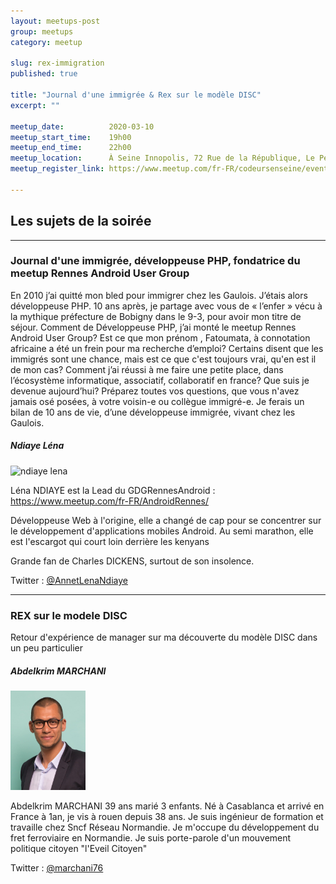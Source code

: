 ```yaml
---
layout: meetups-post
group: meetups
category: meetup

slug: rex-immigration
published: true

title: "Journal d'une immigrée & Rex sur le modèle DISC"
excerpt: ""

meetup_date:          2020-03-10
meetup_start_time:    19h00
meetup_end_time:      22h00
meetup_location:      À Seine Innopolis, 72 Rue de la République, Le Petit Quevilly
meetup_register_link: https://www.meetup.com/fr-FR/codeursenseine/events/269033882/

---
```


## Les sujets de la soirée

---

### Journal d'une immigrée, développeuse PHP, fondatrice du meetup Rennes Android User Group

En 2010 j’ai quitté mon bled pour immigrer chez les Gaulois. J’étais alors développeuse PHP. 10 ans après, je partage avec vous de « l’enfer » vécu à la mythique préfecture de Bobigny dans le 9-3, pour avoir mon titre de séjour. Comment de Développeuse PHP, j’ai monté le meetup Rennes Android User Group? Est ce que mon prénom , Fatoumata, à connotation africaine a été un frein pour ma recherche d’emploi? Certains disent que les immigrés sont une chance, mais est ce que c'est toujours vrai, qu'en est il de mon cas? Comment j’ai réussi à me faire une petite place, dans l’écosystème informatique, associatif, collaboratif en france? Que suis je devenue aujourd’hui? Préparez toutes vos questions, que vous n'avez jamais osé posées, à votre voisin-e ou collègue immigré-e. Je ferais un bilan de 10 ans de vie, d’une développeuse immigrée, vivant chez les Gaulois.

##### Ndiaye Léna

<img src="https://lh5.googleusercontent.com/-AYOFhk6-BIE/AAAAAAAAAAI/AAAAAAAAAAA/ABtNlbBoUbt1grVaJPMPPh4nhHP-DDAYeA/mo/photo.jpg" alt="ndiaye lena" width="120" class="alignleft" />

Léna NDIAYE est la Lead du GDGRennesAndroid : https://www.meetup.com/fr-FR/AndroidRennes/

Développeuse Web à l'origine, elle a changé de cap pour se concentrer sur le développement d'applications mobiles Android. Au semi marathon, elle est l'escargot qui court loin derrière les kenyans

Grande fan de Charles DICKENS, surtout de son insolence.


Twitter : [@AnnetLenaNdiaye](https://twitter.com/AnnetLenaNdiaye)

---

### REX sur le modele DISC

Retour d'expérience de manager sur ma découverte du modèle DISC dans un peu particulier

##### Abdelkrim MARCHANI


<img src="/images/meetups/speakers/Abdelkrim_MARCHANI.jpg" alt="Abdelkrim MARCHANI" width="120" class="alignleft" />

Abdelkrim MARCHANI 39 ans marié 3 enfants.
Né à Casablanca et arrivé en France à 1an, je vis à rouen depuis 38 ans.
Je suis ingénieur de formation et travaille chez Sncf Réseau Normandie.
Je m'occupe du développement du fret ferroviaire en Normandie.
Je suis porte-parole d'un mouvement politique citoyen "l'Eveil Citoyen"

Twitter : [@marchani76](https://twitter.com/marchani76)
